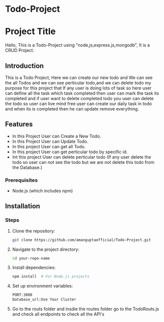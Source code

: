 # Todo-Project

# Project Title

Hello, This is a Todo-Project using "node,js,express.js,mongodb", It is a CRUD Project.

## Introduction

This is a Todo Project, Here we can create our new todo and We can see the all Todos and we can see perticular todo,and we can delete todo my purpose for this project that If any user is doing lots of task so here user can define all the task which task completed then user can mark the task its completed and if user want to delete completed todo you user can delete the todo so user can live mind free user can create our daily task in todo and when its is completed then he can update remove everything.

## Features

- In this Project User can Create a New Todo.
- In this Project User can Update Todo.
- In this project User can get all Todo.
- In this project User can get perticular todo by specific id.
- Int this project User can delete perticular todo (If any user delete the todo so user can not see the todo but we are not delete this todo from the Database.)

### Prerequisites

- Node.js (which includes npm)

## Installation

### Steps

1. Clone the repository:
   ```sh
   git clone https://github.com/amanguptaofficial/Todo-Project.git
   ```
2. Navigate to the project directory:
   ```sh
   cd your-repo-name
   ```
3. Install dependencies:
   ```sh
   npm install  # For Node.js projects
   
4. Set up environment variables:
   ```sh
   PORT:3000
   Database_url:Use Your Cluster

5. Go to the routs folder and insdie the routes folder go to the TodoRouts.js and  check all endpoints to check all the API's 

 


